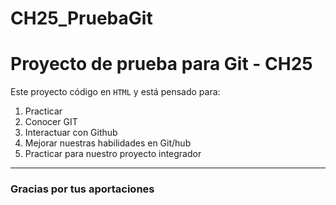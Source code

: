# CH25_PruebaGit
#
# Proyecto de prueba para Git - CH25

Este proyecto código en `HTML` y está pensado para:
1. Practicar
2. Conocer GIT
3. Interactuar con Github
4. Mejorar nuestras habilidades en Git/hub
5. Practicar para nuestro proyecto integrador
---

### Gracias por tus aportaciones
